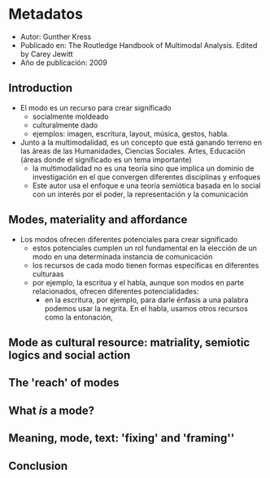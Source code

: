 # Metadatos
- Autor: Gunther Kress
- Publicado en: The Routledge Handbook of Multimodal Analysis. Edited by Carey Jewitt
- Año de publicación: 2009

## Introduction
- El modo es un recurso para crear significado
	- socialmente moldeado
	- culturalmente dado
	- ejemplos: imagen, escritura, layout, música, gestos, habla.
- Junto a la multimodalidad, es un concepto que está ganando terreno en las áreas de las Humanidades, Ciencias Sociales. Artes, Educación (áreas donde el significado es un tema importante)
	- la multimodalidad no es una teoría sino que implica un dominio de investigación en el que convergen diferentes disciplinas y enfoques
	- Este autor usa el enfoque e una teoría semiótica basada en lo social con un interés por el poder, la representación y la comunicación
## Modes, materiality and affordance
- Los modos ofrecen diferentes potenciales para crear significado
	- estos potenciales cumplen un rol fundamental en la elección de un modo en una determinada instancia de comunicación
	- los recursos de cada modo tienen formas específicas en diferentes culturaas
	- por ejemplo, la escritua y el habla, aunque son modos en parte relacionados, ofrecen diferentes potencialidades:
		- en la escritura, por ejemplo, para darle énfasis a una palabra podemos usar la negrita. En el habla, usamos otros recursos como la entonación, 
## Mode as cultural resource: matriality, semiotic logics and social action
## The 'reach' of modes
## What *is* a mode?
## Meaning, mode, text: 'fixing' and 'framing''
## Conclusion